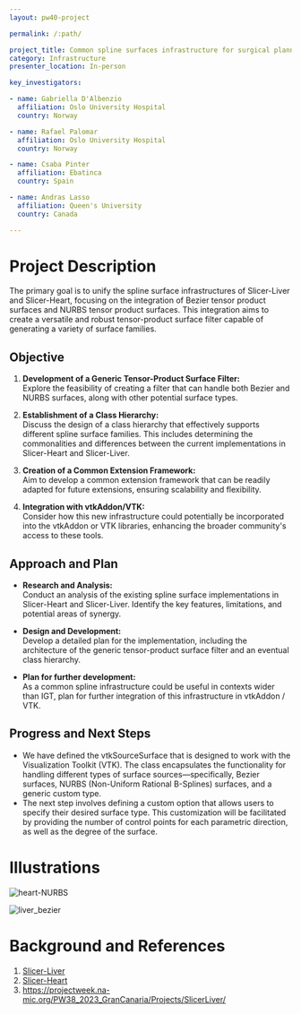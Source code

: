 ```yaml
---
layout: pw40-project

permalink: /:path/

project_title: Common spline surfaces infrastructure for surgical planning in Slicer-Heart and Slicer-Liver
category: Infrastructure
presenter_location: In-person

key_investigators:

- name: Gabriella D'Albenzio
  affiliation: Oslo University Hospital
  country: Norway

- name: Rafael Palomar
  affiliation: Oslo University Hospital
  country: Norway

- name: Csaba Pinter
  affiliation: Ebatinca
  country: Spain

- name: Andras Lasso
  affiliation: Queen's University
  country: Canada

---
```


# Project Description

<!-- Add a short paragraph describing the project. -->

The primary goal is to unify the spline surface infrastructures of Slicer-Liver and Slicer-Heart, focusing on the integration of Bezier tensor product surfaces and NURBS tensor product surfaces. This integration aims to create a versatile and robust tensor-product surface filter capable of generating a variety of surface families.

## Objective

<!-- Describe here WHAT you would like to achieve (what you will have as end result). -->

1.  **Development of a Generic Tensor-Product Surface Filter:**\
    Explore the feasibility of creating a filter that can handle both Bezier and NURBS surfaces, along with other potential surface types.

2.  **Establishment of a Class Hierarchy:**\
    Discuss the design of a class hierarchy that effectively supports different spline surface families. This includes determining the commonalities and differences between the current implementations in Slicer-Heart and Slicer-Liver.

3.  **Creation of a Common Extension Framework:**\
    Aim to develop a common extension framework that can be readily adapted for future extensions, ensuring scalability and flexibility.

4.  **Integration with vtkAddon/VTK:**\
    Consider how this new infrastructure could potentially be incorporated into the vtkAddon or VTK libraries, enhancing the broader community's access to these tools.

## Approach and Plan

<!-- Describe here HOW you would like to achieve the objectives stated above. -->

*   **Research and Analysis:**\
    Conduct an analysis of the existing spline surface implementations in Slicer-Heart and Slicer-Liver. Identify the key features, limitations, and potential areas of synergy.

*   **Design and Development:**\
    Develop a detailed plan for the implementation, including the architecture of the generic tensor-product surface filter and an eventual class hierarchy.

*   **Plan for further development:**\
    As a common spline infrastructure could be useful in contexts wider than IGT, plan for further integration of this infrastructure in vtkAddon / VTK.

## Progress and Next Steps

<!-- Update this section as you make progress, describing of what you have ACTUALLY DONE.
     If there are specific steps that you could not complete then you can describe them here, too. -->

- We have defined the vtkSourceSurface that is designed to work with the Visualization Toolkit (VTK). The class encapsulates the functionality for handling different types of surface sources—specifically, Bezier surfaces, NURBS (Non-Uniform Rational B-Splines) surfaces, and a generic custom type.
- The next step involves defining a custom option that allows users to specify their desired surface type. This customization will be facilitated by providing the number of control points for each parametric direction, as well as the degree of the surface.

# Illustrations

<!-- Add pictures and links to videos that demonstrate what has been accomplished. -->

![heart-NURBS](https://github.com/NA-MIC/ProjectWeek/assets/1978682/756b9f13-d359-4f58-a556-3eca7dc813c3)

![liver_bezier](https://github.com/NA-MIC/ProjectWeek/assets/1978682/ade0e3cc-b44c-465e-ad6b-6ac2d2c1f78b)

# Background and References

<!-- If you developed any software, include link to the source code repository.
     If possible, also add links to sample data, and to any relevant publications. -->

1.  [Slicer-Liver](https://github.com/ALive-research/Slicer-Liver)
2.  [Slicer-Heart](https://github.com/SlicerHeart/SlicerHeart)
3.  <https://projectweek.na-mic.org/PW38_2023_GranCanaria/Projects/SlicerLiver/>
